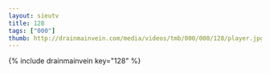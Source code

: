 ```yaml
--- 
layout: sieutv
title: 128
tags: ["000"]
thumb: http://drainmainvein.com/media/videos/tmb/000/000/128/player.jpg
---
```

{% include drainmainvein key="128" %} 
